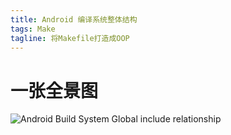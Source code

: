 ```yaml
---
title: Android 编译系统整体结构
tags: Make
tagline: 将Makefile打造成OOP
---
```


# 一张全景图

![Android Build System Global include relationship](/assets/svgfiles/AndroidBuildSystemGlobalIncludeview.svg )
